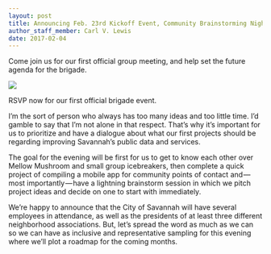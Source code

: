 ```yaml
---
layout: post
title: Announcing Feb. 23rd Kickoff Event, Community Brainstorming Night
author_staff_member: Carl V. Lewis
date: 2017-02-04
---
```

Come join us for our first official group meeting, and help set the future agenda for the brigade.

![](https://cdn-images-1.medium.com/max/1600/1*z0wNjhZ4cTO6idt5wewDXw.jpeg)

RSVP now for our first official brigade event.


I’m the sort of person who always has too many ideas and too little time. I’d gamble to say that I’m not alone in that respect. That’s why it’s important for us to prioritize and have a dialogue about what our first projects should be regarding improving Savannah’s public data and services.

The goal for the evening will be first for us to get to know each other over Mellow Mushroom and small group icebreakers, then complete a quick project of compiling a mobile app for community points of contact and — most importantly — have a lightning brainstorm session in which we pitch project ideas and decide on one to start with immediately.

We’re happy to announce that the City of Savannah will have several employees in attendance, as well as the presidents of at least three different neighborhood associations. But, let’s spread the word as much as we can so we can have as inclusive and representative sampling for this evening where we’ll plot a roadmap for the coming months.
